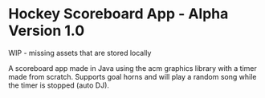 # Hockey Scoreboard App - Alpha Version 1.0
WIP - missing assets that are stored locally

A scoreboard app made in Java using the acm graphics library with a timer made from scratch. Supports goal horns and will play a random song while the timer is stopped (auto DJ).
